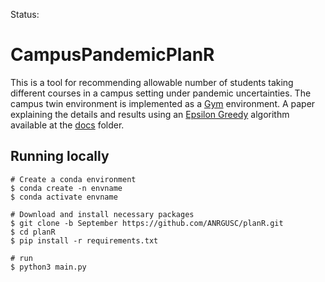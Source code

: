 Status: 
# CampusPandemicPlanR
This is a tool for recommending allowable number of students taking different courses in a campus setting under pandemic uncertainties.
The campus twin environment is implemented as a [Gym](https://stable-baselines.readthedocs.io/en/master/guide/custom_env.html) environment.
A paper explaining the details and results using an [Epsilon Greedy](docs/epsilon-greedy.pdf) algorithm available at the [docs](docs/paper.pdf) folder.

## Running locally 
```
# Create a conda environment
$ conda create -n envname
$ conda activate envname

# Download and install necessary packages
$ git clone -b September https://github.com/ANRGUSC/planR.git
$ cd planR
$ pip install -r requirements.txt

# run
$ python3 main.py

```






